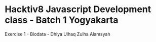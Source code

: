 # Hacktiv8 Javascript Development class - Batch 1 Yogyakarta
Exercise 1 - Biodata - Dhiya Ulhaq Zulha Alamsyah
